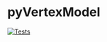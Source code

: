 # pyVertexModel

[![Tests](https://github.com/Pablo1990/pyVertexModel/actions/workflows/test.yml/badge.svg)](https://github.com/Pablo1990/pyVertexModel/actions/workflows/test.yml)

